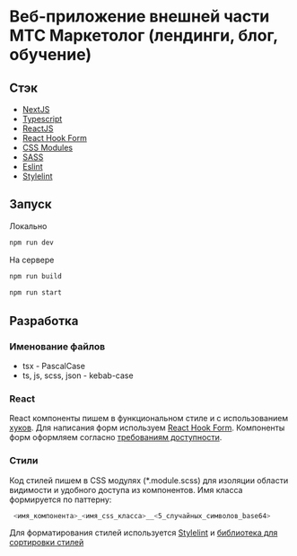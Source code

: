 # Веб-приложение внешней части МТС Маркетолог (лендинги, блог, обучение)

## Стэк

* [NextJS](https://nextjs.org/)
* [Typescript](https://www.typescriptlang.org/)
* [ReactJS](https://reactjs.org/)
* [React Hook Form](https://react-hook-form.com/)
* [CSS Modules](https://github.com/css-modules/css-modules)
* [SASS](https://sass-lang.com/)
* [Eslint](https://eslint.org/)
* [Stylelint](https://stylelint.io/)

## Запуск

Локально

```bash
npm run dev
```

На сервере

```bash
npm run build 
 
npm run start
```

## Разработка

### Именование файлов

* tsx - PascalCase
* ts, js, scss, json - kebab-case

### React

React компоненты пишем в функциональном стиле и с использованием [хуков](https://ru.reactjs.org/docs/hooks-intro.html). 
Для написания форм используем [React Hook Form](https://react-hook-form.com/). 
Компоненты форм оформляем согласно [требованиям доступности](http://web-accessibility.carnegiemuseums.org/code/forms/). 

### Стили

Код стилей пишем в CSS модулях (*.module.scss) для изоляции области видимости и удобного доступа из компонентов. 
Имя класса формируется по паттерну:
```bash
 <имя_компонента>_<имя_css_класса>__<5_случайных_символов_base64>
```
Для форматирования стилей используется [Stylelint](https://stylelint.io/) и 
[библиотека для сортировки стилей](https://www.npmjs.com/package/stylelint-config-property-sort-order-smacss) 